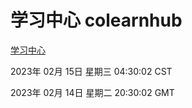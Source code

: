 # 学习中心 colearnhub
[学习中心](http://:56308/colearnhub/)

2023年 02月 15日 星期三 04:30:02 CST

2023年 02月 14日 星期二 20:30:02 GMT
